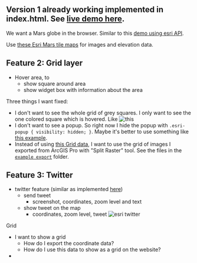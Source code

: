 ## Version 1 already working implemented in index.html. See [live demo here](https://thirsty-kirch-dc75b2.netlify.app).

We want a Mars globe in the browser. Similar to this [demo using esri API](https://explore-mars.esri.com/).

Use [these Esri Mars tile maps](https://www.arcgis.com/home/user.html?user=esri_astro) for images and elevation data.

## Feature 2: Grid layer

- Hover area, to
  - show square around area
  - show widget box with information about the area

Three things I want fixed:
- I don't want to see the whole grid of grey squares. I only want to see the one colored square which is hovered. Like ![this](https://i.imgur.com/WEmvzgU.jpg)
- I don't want to see a popup. So right now I hide the popup with `.esri-popup { visibility: hidden; }`. Maybe it's better to use something like [this example](https://developers.arcgis.com/javascript/latest/sample-code/sandbox/index.html?sample=view-hittest).
- Instead of using [this Grid data](https://github.com/civilizemars/mars/blob/a148bde8f03db2cf7653a5f4caf5b1b2f119f4ea/index.html#L146), I want to use the grid of images I exported from ArcGIS Pro with "Split Raster" tool. See the files in the [`example export`](https://github.com/civilizemars/mars/tree/esri-api/example%20export) folder.

## Feature 3: Twitter

- twitter feature (similar as implemented [here](https://explore-mars.esri.com/))
  - send tweet
    - screenshot, coordinates, zoom level and text
  - show tweet on the map
    - coordinates, zoom level, tweet 
![esri twitter](https://i.imgur.com/kASCx9d.png)




Grid

- I want to show a grid
  - How do I export the coordinate data?
  - How do I use this data to show as a grid on the website?
- 
